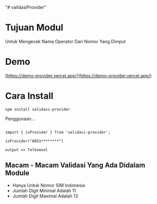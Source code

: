 "# validasiProvider" 

# Tujuan Modul

Untuk Mengecek Nama Operator Dari Nomor Yang Diinput

# Demo
   [https://demo-provider.vercel.app/](https://demo-provider.vercel.app/)

# Cara Install

`npm install validasi-provider`

Penggunaan...

```

import { isProvider } from 'validasi-provider';

isProvider("0851********")

output => Telkomsel

```

## Macam - Macam Validasi Yang Ada Didalam Module

* Hanya Untuk Nomor SIM Indonesia
* Jumlah Digit Minimal Adalah 11
* Jumlah Digit Maximal Adalah 13